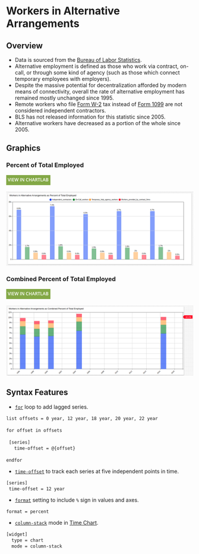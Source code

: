 # Workers in Alternative Arrangements

## Overview

* Data is sourced from the [Bureau of Labor Statistics](https://www.bls.gov/home.htm).
* Alternative employment is defined as those who work via contract, on-call, or through some kind of agency (such as those which connect temporary employees with employers).
* Despite the massive potential for decentralization afforded by modern means of connectivity, overall the rate of alternative employment has remained mostly unchanged since 1995.
* Remote workers who file [Form W-2](https://www.irs.gov/forms-pubs/about-form-w-2) tax instead of [Form 1099](https://www.irs.gov/businesses/small-businesses-self-employed/forms-and-associated-taxes-for-independent-contractors) are not considered independent contractors.
* BLS has not released information for this statistic since 2005.
* Alternative workers have decreased as a portion of the whole since 2005.

## Graphics

### Percent of Total Employed

[![](../../research/images/new-button.png)](https://apps.axibase.com/chartlab/0ca75c28#fullscreen)

![](./images/work-1.png)

### Combined Percent of Total Employed

[![](../../research/images/new-button.png)](https://apps.axibase.com/chartlab/59fc796a#fullscreen)

![](./images/work-3.png)

## Syntax Features

* [`for`](https://axibase.com/docs/charts/syntax/control-structures.html#for) loop to add lagged series.

```ls
list offsets = 0 year, 12 year, 18 year, 20 year, 22 year

for offset in offsets

 [series]
   time-offset = @{offset}

endfor
```

* [`time-offset`](https://axibase.com/docs/charts/widgets/shared/#time-offset) to track each series at five independent points in time.

```ls
[series]
 time-offset = 12 year
```

* [`format`](https://axibase.com/docs/charts/syntax/format-settings.html#format-settings) setting to include `%` sign in values and axes.

```ls
format = percent
```

* [`column-stack`](https://axibase.com/docs/charts/widgets/time-chart/#mode) mode in [Time Chart](https://axibase.com/docs/charts/widgets/time-chart/).

```ls
[widget]
  type = chart
  mode = column-stack
```